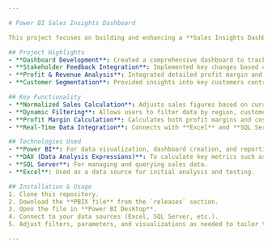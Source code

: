 ```yaml
---

# Power BI Sales Insights Dashboard

This project focuses on building and enhancing a **Sales Insights Dashboard** using **Power BI** to analyze sales performance, profit margins, and customer behavior. The dashboard incorporates feedback from stakeholders, making it a dynamic and functional tool for business decision-making.

## Project Highlights
- **Dashboard Development**: Created a comprehensive dashboard to track and visualize sales data across different regions, markets, and customers.
- **Stakeholder Feedback Integration**: Implemented key changes based on feedback, including currency normalization, enhanced profit margin calculations, and dynamic filtering.
- **Profit & Revenue Analysis**: Integrated detailed profit margin and revenue contribution metrics to highlight underperforming areas and high-ROI markets.
- **Customer Segmentation**: Provided insights into key customers contributing the most to sales and profits, enabling better-targeted business strategies.

## Key Functionality
- **Normalized Sales Calculation**: Adjusts sales figures based on currency to ensure accurate financial reporting across multiple regions.
- **Dynamic Filtering**: Allows users to filter data by region, customer, or product, offering customized insights.
- **Profit Margin Calculation**: Calculates both profit margins and cost prices, providing a clear view of financial performance at the product and customer levels.
- **Real-Time Data Integration**: Connects with **Excel** and **SQL Server** to pull in real-time sales data for continuous analysis.

## Technologies Used
- **Power BI**: For data visualization, dashboard creation, and reporting.
- **DAX (Data Analysis Expressions)**: To calculate key metrics such as **profit margin**, **sales normalization**, and **revenue contribution**.
- **SQL Server**: For managing and querying sales data.
- **Excel**: Used as a data source for initial analysis and testing.

## Installation & Usage
1. Clone this repository.
2. Download the **PBIX file** from the `releases` section.
3. Open the file in **Power BI Desktop**.
4. Connect to your data sources (Excel, SQL Server, etc.).
5. Adjust filters, parameters, and visualizations as needed to tailor the dashboard to your specific data.

--- 
```



